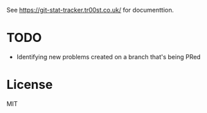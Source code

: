 See https://git-stat-tracker.tr00st.co.uk/ for documenttion.

# TODO
* Identifying new problems created on a branch that's being PRed

# License

MIT

